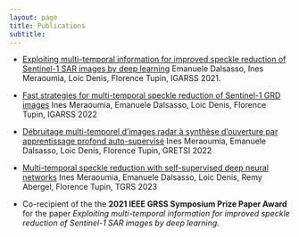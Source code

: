 ```yaml
---
layout: page
title: Publications
subtitle: 
---
```


- [Exploiting multi-temporal information for improved speckle reduction of Sentinel-1 SAR images by deep learning](https://ieeexplore.ieee.org/document/9554555)
Emanuele Dalsasso, Ines Meraoumia, Loic Denis, Florence Tupin, IGARSS 2021.



- [Fast strategies for multi-temporal speckle reduction of Sentinel-1 GRD images](https://ieeexplore.ieee.org/document/9883448)
Ines Meraoumia, Emanuele Dalsasso, Loic Denis, Florence Tupin, IGARSS 2022



- [Débruitage multi-temporel d’images radar à synthèse d’ouverture par apprentissage profond auto-supervisé](https://telecom-paris.hal.science/hal-03806566v1/document)
Ines Meraoumia, Emanuele Dalsasso, Loic Denis, Florence Tupin, GRETSI 2022



- [Multi-temporal speckle reduction with self-supervised deep neural networks](https://ieeexplore.ieee.org/document/10021242)
Ines Meraoumia, Emanuele Dalsasso, Loic Denis, Remy Abergel, Florence Tupin, TGRS 2023



- Co-recipient of the the **2021 IEEE GRSS Symposium Prize Paper Award**
for the paper *Exploiting multi-temporal information for improved speckle reduction of Sentinel-1 SAR images by deep learning.*
